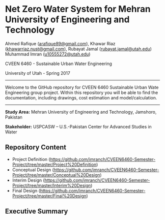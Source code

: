 # Net Zero Water System for Mehran University of Engineering and Technology

Ahmed Rafique (arafique89@gmail.com), Khawar Riaz (khawarriaz.nust@gmail.com), Rubayat Jamal (rubayat.jamal@utah.edu) Muhammad Imran (u10555272@utah.edu)

CVEEN 6460 - Sustainable Urban Water Engineering 

University of Utah - Spring 2017

---------------------
Welcome to the GitHub repository for CVEEN 6460 Sustainable Urban Wate Engineering group project. Within this repository you will be able to find the documentation, including drawings, cost estimation and model/calculation. 

---------------------

**Study Area:** Mehran University of Engineering and Technology, Jamshoro, Pakistan

**Stakeholder:** USPCASW – U.S.-Pakistan Center for Advanced Studies in Water

## Repository Content
* Project Definition (https://github.com/imranch/CVEEN6460-Semester-Project/tree/master/Project%20Definition)
* Conceptual Design (https://github.com/imranch/CVEEN6460-Semester-Project/tree/master/Conceptual%20Design)
* Interim Design (https://github.com/imranch/CVEEN6460-Semester-Project/tree/master/Interim%20Design)
* Final Design (https://github.com/imranch/CVEEN6460-Semester-Project/tree/master/Final%20Design)

## Executive Summary


